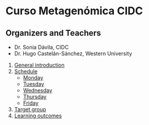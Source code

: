 # Curso Metagenómica CIDC 



## Organizers and Teachers
* Dr. Sonia Dávila, CIDC
* Dr. Hugo Castelán-Sánchez, Western University 


1. [General introduction](#General-introduction)
2. [Schedule](#Schedule)
    - [Monday](#Monday)
    - [Tuesday](#Tuesday)
    - [Wednesday](#Wednesday)
    - [Thursday](#Thursday)
    - [Friday](#Friday)
3. [Target group](#target-group)
4. [Learning outcomes](#learning-outcomes)

